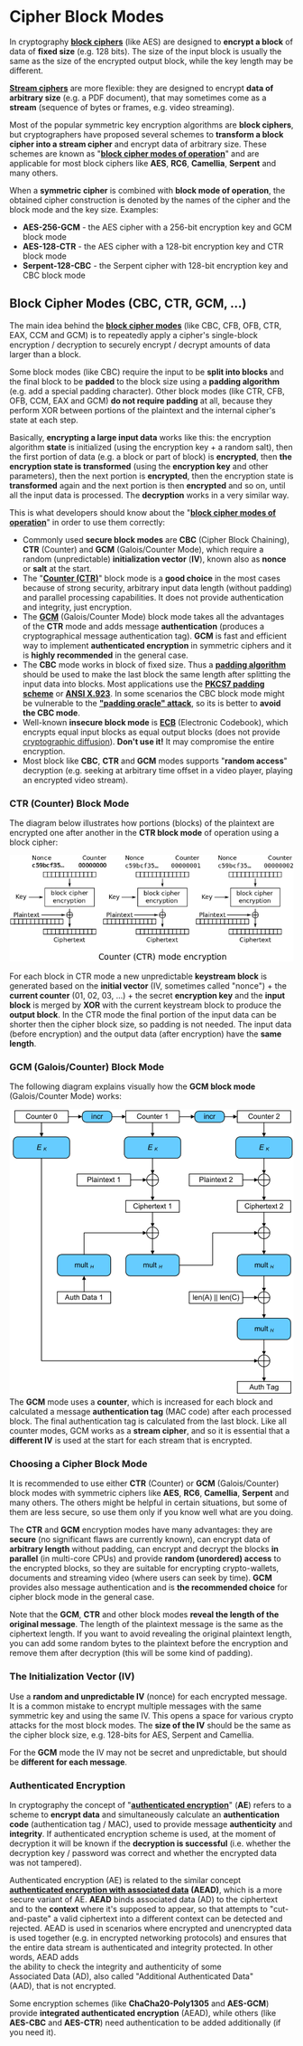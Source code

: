 # Cipher Block Modes

In cryptography [**block ciphers**](https://en.wikipedia.org/wiki/Block_cipher) \(like AES\) are designed to **encrypt a block** of data of **fixed size** \(e.g. 128 bits\). The size of the input block is usually the same as the size of the encrypted output block, while the key length may be different.

[**Stream ciphers**](https://en.wikipedia.org/wiki/Stream_cipher) are more flexible: they are designed to encrypt **data of arbitrary size** \(e.g. a PDF document\), that may sometimes come as a **stream** \(sequence of bytes or frames, e.g. video streaming\).

Most of the popular symmetric key encryption algorithms are **block ciphers**, but cryptographers have proposed several schemes to **transform a block cipher into a stream cipher** and encrypt data of arbitrary size. These schemes are known as "[**block cipher modes of operation**](https://en.wikipedia.org/wiki/Block_cipher_mode_of_operation)" and are applicable for most block ciphers like **AES**, **RC6**, **Camellia**, **Serpent** and many others.

When a **symmetric cipher** is combined with **block mode of operation**, the obtained cipher construction is denoted by the names of the cipher and the block mode and the key size. Examples:

* **AES-256-GCM** - the AES cipher with a 256-bit encryption key and GCM block mode
* **AES-128-CTR** - the AES cipher with a 128-bit encryption key and CTR block mode
* **Serpent-128-CBC** - the Serpent cipher with 128-bit encryption key and CBC block mode

## Block Cipher Modes \(CBC, CTR, GCM, ...\)

The main idea behind the [**block cipher modes**](https://en.wikipedia.org/wiki/Block_cipher_mode_of_operation) \(like CBC, CFB, OFB, CTR, EAX, CCM and GCM\) is to repeatedly apply a cipher's single-block encryption / decryption to securely encrypt / decrypt amounts of data larger than a block.

Some block modes \(like CBC\) require the input to be **split into blocks** and the final block to be **padded** to the block size using a **padding algorithm** \(e.g. add a special padding character\). Other block modes \(like CTR, CFB, OFB, CCM, EAX and GCM\) **do not require padding** at all, because they perform XOR between portions of the plaintext and the internal cipher's state at each step.

Basically, **encrypting a large input data** works like this: the encryption algorithm **state** is initialized \(using the encryption key + a random salt\), then the first portion of data \(e.g. a block or part of block\) is **encrypted**, then **the encryption state is transformed** \(using the **encryption key** and other parameters\), then the next portion is **encrypted**, then the encryption state is **transformed** again and the next portion is then **encrypted** and so on, until all the input data is processed. The **decryption** works in a very similar way.

This is what developers should know about the "[**block cipher modes of operation**](https://en.wikipedia.org/wiki/Block_cipher_mode_of_operation)" in order to use them correctly:

* Commonly used **secure block modes** are **CBC** \(Cipher Block Chaining\), **CTR** \(Counter\) and **GCM** \(Galois/Counter Mode\), which require a random \(unpredictable\) **initialization vector** \(**IV**\), known also as **nonce** or **salt** at the start.
* The "[**Counter \(CTR\)**](https://en.wikipedia.org/wiki/Block_cipher_mode_of_operation#Counter_%28CTR%29)" block mode is a **good choice** in the most cases because of strong security, arbitrary input data length \(without padding\) and parallel processing capabilities. It does not provide authentication and integrity, just encryption.
* The [**GCM**](https://en.wikipedia.org/wiki/Galois/Counter_Mode) \(Galois/Counter Mode\) block mode takes all the advantages of the **CTR** mode and adds message **authentication** \(produces a cryptographical message authentication tag\). **GCM** is fast and efficient way to implement **authenticated encryption** in symmetric ciphers and it is **highly recommended** in the general case.
* The **CBC** mode works in block of fixed size. Thus a [**padding algorithm**](https://en.wikipedia.org/wiki/Block_cipher_mode_of_operation#Padding) should be used to make the last block the same length after splitting the input data into blocks. Most applications use the [**PKCS7 padding scheme**](https://en.wikipedia.org/wiki/Padding_%28cryptography%29#PKCS#5_and_PKCS#7) or [**ANSI X.923**](https://en.wikipedia.org/wiki/Padding_%28cryptography%29#ANSI_X.923). In some scenarios the CBC block mode might be vulnerable to the [**"padding oracle" attack**](https://en.wikipedia.org/wiki/Padding_oracle_attack), so its is better to **avoid the CBC mode**.
* Well-known **insecure block mode** is [**ECB**](https://en.wikipedia.org/wiki/Block_cipher_mode_of_operation#Electronic_Codebook_%28ECB%29) \(Electronic Codebook\), which encrypts equal input blocks as equal output blocks \(does not provide [cryptographic diffusion](https://en.wikipedia.org/wiki/Confusion_and_diffusion)\). **Don't use it!** It may compromise the entire encryption.
* Most block like **CBC**, **CTR** and **GCM** modes supports "**random access**" decryption \(e.g. seeking at arbitrary time offset in a video player, playing an encrypted video stream\).

### CTR \(Counter\) Block Mode

The diagram below illustrates how portions \(blocks\) of the plaintext are encrypted one after another in the **CTR block mode** of operation using a block cipher:

![](../.gitbook/assets/ctr-block-mode.png)

For each block in CTR mode a new unpredictable **keystream block** is generated based on the **initial vector** \(IV, sometimes called "nonce"\) + the **current counter** \(01, 02, 03, ...\) + the secret **encryption key** and the **input block** is merged by **XOR** with the current keystream block to produce the **output block**. In the CTR mode the final portion of the input data can be shorter then the cipher block size, so padding is not needed. The input data \(before encryption\) and the output data \(after encryption\) have the **same length**.

### GCM \(Galois/Counter\) Block Mode

The following diagram explains visually how the **GCM block mode** \(Galois/Counter Mode\) works:

![](../.gitbook/assets/gcm-galois_counter_mode.png)The **GCM** mode uses a **counter**, which is increased for each block and calculated a message **authentication tag** \(MAC code\) after each processed block. The final authentication tag is calculated from the last block. Like all counter modes, GCM works as a **stream cipher**, and so it is essential that a **different IV** is used at the start for each stream that is encrypted.

### Choosing a Cipher Block Mode

It is recommended to use either **CTR** \(Counter\) or **GCM** \(Galois/Counter\) block modes with symmetric ciphers like **AES**, **RC6**, **Camellia**, **Serpent** and many others. The others might be helpful in certain situations, but some of them are less secure, so use them only if you know well what are you doing.

The **CTR** and **GCM** encryption modes have many advantages: they are **secure** \(no significant flaws are currently known\), can encrypt data of **arbitrary length** without padding, can encrypt and decrypt the blocks **in parallel** \(in multi-core CPUs\) and provide **random \(unordered\) access** to the encrypted blocks, so they are suitable for encrypting crypto-wallets, documents and streaming video \(where users can seek by time\). **GCM** provides also message authentication and is **the recommended choice** for cipher block mode in the general case.

Note that the **GCM**, **CTR** and other block modes **reveal the length of the original message**. The length of the plaintext message is the same as the ciphertext length. If you want to avoid revealing the original plaintext length, you can add some random bytes to the plaintext before the encryption and remove them after decryption \(this will be some kind of padding\).

### The Initialization Vector \(IV\)

Use a **random and unpredictable IV** \(nonce\) for each encrypted message. It is a common mistake to encrypt multiple messages with the same symmetric key and using the same IV. This opens a space for various crypto attacks for the most block modes. The **size of the IV** should be the same as the cipher block size, e.g. 128-bits for AES, Serpent and Camellia.

For the **GCM** mode the IV may not be secret and unpredictable, but should be **different for each message**.

### Authenticated Encryption

In cryptography the concept of "[**authenticated encryption**](https://en.wikipedia.org/wiki/Authenticated_encryption)" \(**AE**\) refers to a scheme to **encrypt data** and simultaneously calculate an **authentication code** \(authentication tag / MAC\), used to provide message **authenticity** and **integrity**. If authenticated encryption scheme is used, at the moment of decryption it will be known if the **decryption is successful** \(i.e. whether the decryption key / password was correct and whether the encrypted data was not tampered\).

Authenticated encryption \(AE\) is related to the similar concept [**authenticated encryption with associated data**](https://en.wikipedia.org/wiki/Authenticated_encryption#Authenticated_encryption_with_associated_data_%28AEAD%29) **\(AEAD\)**, which is a more secure variant of AE. **AEAD** binds associated data \(AD\) to the ciphertext and to the **context** where it's supposed to appear, so that attempts to "cut-and-paste" a valid ciphertext into a different context can be detected and rejected. AEAD is used in scenarios where encrypted and unencrypted data is used together \(e.g. in encrypted networking protocols\) and ensures that the entire data stream is authenticated and integrity protected. In other words, AEAD adds  
the ability to check the integrity and authenticity of some  
Associated Data \(AD\), also called "Additional Authenticated Data"  
\(AAD\), that is not encrypted.

Some encryption schemes \(like **ChaCha20-Poly1305** and **AES-GCM**\) provide **integrated authenticated encryption** \(AEAD\), while others \(like **AES-CBC** and **AES-CTR**\) need authentication to be added additionally \(if you need it\).

